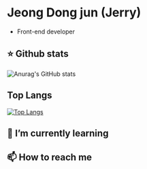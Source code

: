 # Jeong Dong jun (Jerry)
- Front-end developer


## ⭐️ Github stats 
![Anurag's GitHub stats](https://github-readme-stats.vercel.app/api?username=jdwns96&show_icons=true&theme=default)

## Top Langs
[![Top Langs](https://github-readme-stats.vercel.app/api/top-langs/?username=jdwns96&langs_count=8)](https://github.com/jdwns96/github-readme-stats)

## 🌱 I’m currently learning


## 📫 How to reach me
